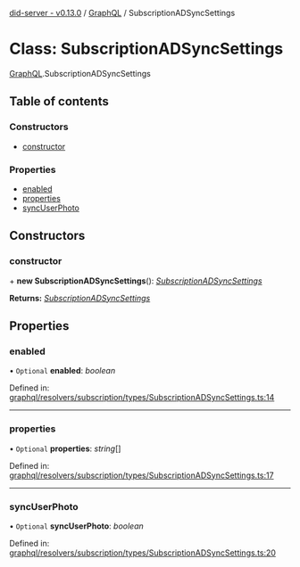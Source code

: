 [did-server - v0.13.0](../README.md) / [GraphQL](../modules/graphql.md) / SubscriptionADSyncSettings

# Class: SubscriptionADSyncSettings

[GraphQL](../modules/graphql.md).SubscriptionADSyncSettings

## Table of contents

### Constructors

- [constructor](graphql.subscriptionadsyncsettings.md#constructor)

### Properties

- [enabled](graphql.subscriptionadsyncsettings.md#enabled)
- [properties](graphql.subscriptionadsyncsettings.md#properties)
- [syncUserPhoto](graphql.subscriptionadsyncsettings.md#syncuserphoto)

## Constructors

### constructor

\+ **new SubscriptionADSyncSettings**(): [*SubscriptionADSyncSettings*](graphql.subscriptionadsyncsettings.md)

**Returns:** [*SubscriptionADSyncSettings*](graphql.subscriptionadsyncsettings.md)

## Properties

### enabled

• `Optional` **enabled**: *boolean*

Defined in: [graphql/resolvers/subscription/types/SubscriptionADSyncSettings.ts:14](https://github.com/Puzzlepart/did/blob/dev/server/graphql/resolvers/subscription/types/SubscriptionADSyncSettings.ts#L14)

___

### properties

• `Optional` **properties**: *string*[]

Defined in: [graphql/resolvers/subscription/types/SubscriptionADSyncSettings.ts:17](https://github.com/Puzzlepart/did/blob/dev/server/graphql/resolvers/subscription/types/SubscriptionADSyncSettings.ts#L17)

___

### syncUserPhoto

• `Optional` **syncUserPhoto**: *boolean*

Defined in: [graphql/resolvers/subscription/types/SubscriptionADSyncSettings.ts:20](https://github.com/Puzzlepart/did/blob/dev/server/graphql/resolvers/subscription/types/SubscriptionADSyncSettings.ts#L20)
